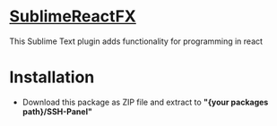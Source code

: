 # [SublimeReactFX](https://github.com/ta946/SublimeReactFX)

This Sublime Text plugin adds functionality for programming in react

# Installation

-   Download this package as ZIP file and extract to **"{your packages path}/SSH-Panel"**
